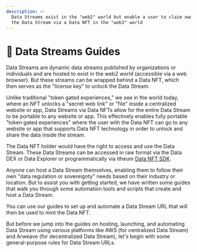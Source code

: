```yaml
---
description: >-
  Data Streams exist in the "web2" world but enable a user to claim ownership of
  the Data Stream via a Data NFT in the "web3" world
---
```


# 📙 Data Streams Guides

Data Streams are dynamic data streams published by organizations or individuals and are hosted to exist in the web2 world (accessible via a web browser). But these streams can be wrapped behind a Data NFT, which then serves as the "license key" to unlock the Data Stream.

Unlike traditional "token gated experiences," we see in the world today, where an NFT unlocks a "secret web link" or "file" inside a centralized website or app, Data Streams via Data NFTs allow for the entire Data Stream to be portable to any website or app. This effectively enables fully portable "token gated experiences" where the user with the Data NFT can go to any website or app that supports Data NFT technology in order to unlock and share the data inside the stream.

The Data NFT holder would have the right to access and use the Data Stream. These Data Streams can be accessed in raw format via the Data DEX or Data Explorer or programmatically via Itheum [Data NFT SDK](../software-development-kits-sdks/data-nft-sdk/).

Anyone can host a Data Stream themselves, enabling them to follow their own "data regulation or sovereignty" needs based on their industry or location. But to assist you with getting started, we have written some guides that walk you through some automation tools and scripts that create and host a Data Stream.&#x20;

You can use our guides to set up and automate a Data Stream URL that will then be used to mint the Data NFT.&#x20;

But before we jump into the guides on hosting, launching, and automating Data Stream using various platforms like AWS (for centralized Data Stream) and Arweave (for decentralized Data Stream), let's begin with some general-purpose rules for Data Stream URLs.
